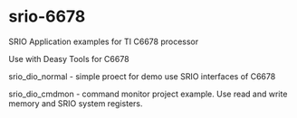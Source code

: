 # srio-6678
SRIO Application examples for TI C6678 processor

Use with Deasy Tools for C6678

srio_dio_normal - simple proect for demo use SRIO interfaces of C6678

srio_dio_cmdmon - command monitor project example. Use read and write memory and SRIO system registers.

